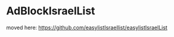 AdBlockIsraelList
=================
moved here:
https://github.com/easylistIsraellist/easylistIsraelList


